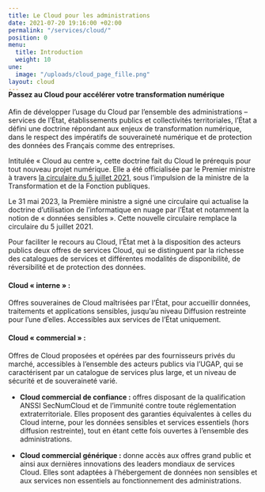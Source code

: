 ```yaml
---
title: Le Cloud pour les administrations
date: 2021-07-20 19:16:00 +02:00
permalink: "/services/cloud/"
position: 0
menu:
  title: Introduction
  weight: 10
une:
  image: "/uploads/cloud_page_fille.png"
layout: cloud
---
```


<h4 style="margin-top:-20px">Passez au Cloud pour accélérer votre transformation numérique</h4>

Afin de développer l’usage du Cloud par l’ensemble des administrations – services de l’État, établissements publics et collectivités territoriales, l’État a défini une doctrine répondant aux enjeux de transformation numérique, dans le respect des impératifs de souveraineté numérique et de protection des données des Français comme des entreprises.

Intitulée « Cloud au centre », cette doctrine fait du Cloud le prérequis pour tout nouveau projet numérique. Elle a été officialisée par le Premier ministre à travers [la circulaire du 5 juillet 2021](https://www.legifrance.gouv.fr/circulaire/id/45205 "la circulaire du 5 juillet 2021 - Lien externe"), sous l’impulsion de la ministre de la Transformation et de la Fonction publiques.

Le 31 mai 2023, la Première ministre a signé une circulaire qui actualise la doctrine d’utilisation de l’informatique en nuage par l’État et notamment la notion de « données sensibles ». Cette nouvelle circulaire remplace la circulaire du 5 juillet 2021.

Pour faciliter le recours au Cloud, l’État met à la disposition des acteurs publics deux offres de services Cloud, qui se distinguent par la richesse des catalogues de services et différentes modalités de disponibilité, de réversibilité et de protection des données.

<div class="noir encadre">
<h4>Cloud «&nbsp;interne&nbsp;»&nbsp;:</h4> 
<p>Offres souveraines de Cloud maîtrisées par l’État, pour accueillir données, traitements et applications sensibles, jusqu’au niveau Diffusion restreinte pour l’une d’elles. Accessibles aux services de l’État uniquement.</p> 
<h4>Cloud «&nbsp;commercial&nbsp;»&nbsp;:</h4> 
<p>Offres de Cloud proposées et opérées par des fournisseurs privés du marché, accessibles à l’ensemble des acteurs publics via l’UGAP, qui se caractérisent par un catalogue de services plus large, et un niveau de sécurité et de souveraineté varié.</p> 
<ul> <li> <p style="margin-top:1rem; margin-bottom:1rem;"><strong>Cloud commercial de confiance&nbsp;:</strong>  offres disposant de la qualification ANSSI SecNumCloud et de l’immunité contre toute réglementation extraterritoriale. Elles proposent des garanties équivalentes à celles du Cloud interne, pour les données sensibles et services essentiels (hors diffusion restreinte), tout en étant cette fois ouvertes à l’ensemble des administrations.</p> </li> 
<li> <p><strong>Cloud commercial générique :</strong> donne accès aux offres grand public et ainsi aux dernières innovations des leaders mondiaux de services Cloud. Elles sont adaptées à l’hébergement de données non sensibles et aux services non essentiels au fonctionnement des administrations.</p> </li> </ul> 
</div>

